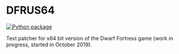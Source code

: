 # DFRUS64
[![Python package](https://github.com/dfint/dfrus64/workflows/Python%20package/badge.svg)](https://github.com/dfint/dfrus64/actions?query=workflow%3A"Python+package")

Text patcher for x64 bit version of the Dwarf Fortress game (work in progress, started in October 2019).
